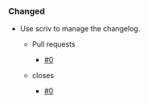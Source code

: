 <!--
A new scriv changelog fragment.

Uncomment the section that is right (remove the HTML comment wrapper).

pull request link [#1](https://github.com/DonalChilde/cookiecutter-python-base/pull/1)
issue link [#1](https://github.com/DonalChilde/cookiecutter-python-base/issues/1)
-->

<!--

### Removed

- A bullet item for the Removed category.

    - Pull requests
        - [#0](https://github.com/DonalChilde/cookiecutter-python-base/pull/0)

    - closes
        - [#0](https://github.com/DonalChilde/cookiecutter-python-base/issues/0)

-->
<!--

### Added

- A bullet item for the Added category.

    - Pull requests
        - [#0](https://github.com/DonalChilde/cookiecutter-python-base/pull/0)

    - closes
        - [#0](https://github.com/DonalChilde/cookiecutter-python-base/issues/0)

-->

### Changed

- Use scriv to manage the changelog.

  - Pull requests
    - [#0](https://github.com/DonalChilde/cookiecutter-python-base/pull/0)

  - closes
    - [#0](https://github.com/DonalChilde/cookiecutter-python-base/issues/0)

<!--

### Deprecated

- A bullet item for the Deprecated category.

    - Pull requests
        - [#0](https://github.com/DonalChilde/cookiecutter-python-base/pull/0)

    - closes
        - [#0](https://github.com/DonalChilde/cookiecutter-python-base/issues/0)

-->
<!--

### Fixed

- A bullet item for the Fixed category.

    - Pull requests
        - [#0](https://github.com/DonalChilde/cookiecutter-python-base/pull/0)

    - closes
        - [#0](https://github.com/DonalChilde/cookiecutter-python-base/issues/0)

-->
<!--

### Security

- A bullet item for the Security category.

    - Pull requests
        - [#0](https://github.com/DonalChilde/cookiecutter-python-base/pull/0)

    - closes
        - [#0](https://github.com/DonalChilde/cookiecutter-python-base/issues/0)

-->
